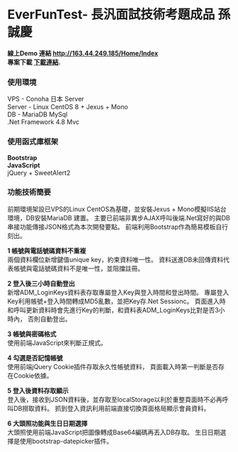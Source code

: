 # EverFunTest- 長汎面試技術考題成品 孫誠慶

**線上Demo 連結 http://163.44.249.185/Home/Index**  
**專案下載  [下載連結](https://drive.google.com/drive/folders/1_wlggYKoQEXjQWVVeKwFCXBAN5oN4xhZ?usp=sharing).**  
  
### 使用環境  
VPS - Conoha 日本 Server  
Server - Linux CentOS 8 + Jexus + Mono  
DB - MariaDB MySql  
.Net Framework 4.8 Mvc  
  
### 使用函式庫框架  
**Bootstrap**  
**JavaScript**  
jQuery + SweetAlert2  
  
  
### 功能技術簡要
前期環境架設已VPS的Linux CentOS為基礎，並安裝Jexus + Mono模擬IIS站台環境，DB安裝MariaDB 建置。
主要已前端非異步AJAX呼叫後端.Net寫好的與DB串接功能傳接JSON格式為本次開發要點。
前端利用Bootstrap作為簡易模板自行刻出。

**1 帳號與電話號碼資料不重複**  
兩個資料欄位新增鍵值unique key，約束資料唯一性。
資料送進DB未回傳資料代表帳號與電話號碼資料不是唯一性，並阻擋註冊。
  
**2 登入後三小時自動登出**  
新增ADM_LoginKeys資料表存取專屬登入Key與登入時間和登出時間。
專屬登入Key利用帳號+登入時間轉成MD5亂數，並把Key存.Net Sessionc。
頁面進入時和呼叫更新資料時會先進行Key的判斷，和資料表ADM_LoginKeys比對是否3小時內，
否則自動登出。
  
**3 帳號與密碼格式**  
使用前端JavaScript來判斷正規式。
  
**4 勾選是否記憶帳號**  
使用前端jQuery Cookie插件存取永久性帳號資料，
頁面載入時第一判斷是否存在Cookie依據。
  
**5 登入後資料存取顯示**  
登入後，接收到JSON資料後，並存取至localStorage以利於重整頁面時不必再呼叫DB撈取資料。
抓到登入資訊利用前端直接切換頁面格局顯示會員資料。
  
**6 大頭照功能與生日日期選擇**  
大頭照使用前端JavaScript把圖像轉成Base64編碼再丟入DB存取。
生日日期選擇是使用bootstrap-datepicker插件。


